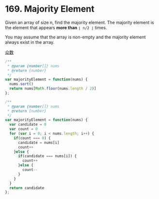 # 169. Majority Element

Given an array of size n, find the majority element. The majority element is the element that appears **more than** `⌊ n/2 ⌋` times.

You may assume that the array is non-empty and the majority element always exist in the array.


[众数](https://zh.wikipedia.org/wiki/%E4%BC%97%E6%95%B0_(%E6%95%B0%E5%AD%A6))

```javascript
/**
 * @param {number[]} nums
 * @return {number}
 */
var majorityElement = function(nums) {
  nums.sort()
  return nums[Math.floor(nums.length / 2)]
};
```

```javascript
/**
 * @param {number[]} nums
 * @return {number}
 */
var majorityElement = function(nums) {
  var candidate = 0
  var count = 0
  for (var i = 0; i < nums.length; i++) {
    if(count === 0) {
      candidate = nums[i]
      count++
    }else {
      if(candidate === nums[i]) {
        count++
      }else {
        count--
      }
    }
  }
  return candidate
};
```
